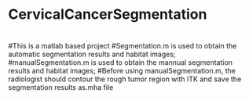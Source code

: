 # CervicalCancerSegmentation
# 
#This is a matlab based project
#Segmentation.m is used to obtain the automatic segmentation results and habitat images;
#manualSegmentation.m is used to obtain the mannual segmentation results and habitat images;
#Before using manualSegmentation.m, the radiologist should contour the rough tumor region with ITK and save the segmentation results as.mha file
